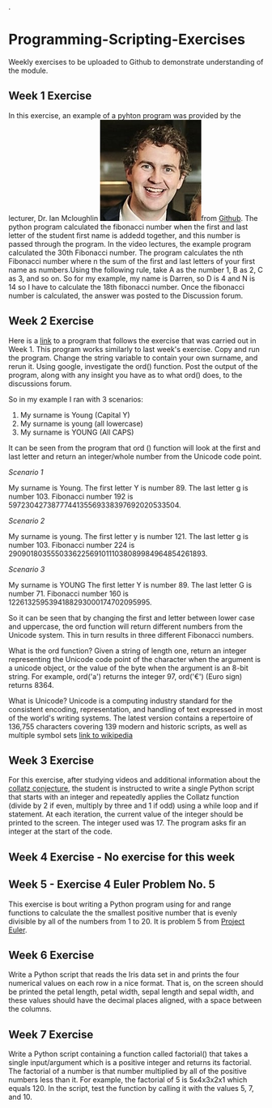 .
# Programming-Scripting-Exercises #

Weekly exercises to be uploaded to Github to demonstrate understanding of the module.

## Week 1 Exercise ##

In this exercise, an example of a pyhton program was provided by the lecturer, Dr. Ian Mcloughlin ![Dr Ian Mcloughlin](lecturer.jpg)from [Github](https://github.com/ianmcloughlin/python-fib/blob/master/fib.py).
The python program calculated the fibonacci number when the first and last letter of the student first name is addedd together, and this number is passed through the program.  In the video lectures, the example program calculated the 30th Fibonacci number. The program  calculates the nth Fibonacci number where n the sum of the first and last letters of your first name as numbers.Using the following rule, take A as the number 1, B as 2, C as 3, and so on. So for my example, my name is Darren, so D is 4 and N is 14 so I have to calculate the 18th fibonacci number. Once the fibonacci number is calculated, the answer was posted to the Discussion forum.  

## Week 2 Exercise ##


Here is a [link](https://github.com/ianmcloughlin/python-fib/blob/master/fibname.py) to a program that follows the exercise that was carried out in Week 1. This program works similarly to last week's exercise. Copy and run the program. Change the string variable to contain your own surname, and rerun it. Using google, investigate the ord() function.  Post the output of the program, along with any insight you have as to what ord() does, to the discussions forum.

So in my example I ran with 3 scenarios:
1.    My surname is Young (Capital Y)
2.    My surname is young (all lowercase) 
3.    My surname is YOUNG (All CAPS)

It can be seen from the program that ord () function will look at the first and last letter and return an integer/whole number from the Unicode code point.

*Scenario 1*

My surname is Young.
The first letter Y is number 89.
The last letter g is number 103.
Fibonacci number 192 is 5972304273877744135569338397692020533504.

*Scenario 2*

My surname is young.
The first letter y is number 121.
The last letter g is number 103.
Fibonacci number 224 is 29090180355503362256910111038089984964854261893.

*Scenario 3*

My surname is YOUNG
The first letter Y is number 89.
The last letter G is number 71.
Fibonacci number 160 is 1226132595394188293000174702095995.

So it can be seen that by changing the first and letter between lower case and uppercase, the ord function will return different numbers from the Unicode system. This in turn results in three different Fibonacci numbers.

What is the ord function?
Given a string of length one, return an integer representing the Unicode code point of the character when the argument is a unicode object, or the value of the byte when the argument is an 8-bit string. For example, ord('a') returns the integer 97, ord('€') (Euro sign) returns 8364.

What is Unicode? 
Unicode is a computing industry standard for the consistent encoding, representation, and handling of text expressed in most of the world's writing systems. The latest version contains a repertoire of 136,755 characters covering 139 modern and historic scripts, as well as multiple symbol sets [link to wikipedia](https://en.wikipedia.org/wiki/Unicode)

## Week 3 Exercise ##

For this exercise, after studying videos and additional information about the [collatz conjecture](https://en.wikipedia.org/wiki/Collatz_conjecture), the student is instructed to write  a single Python script that starts with an integer and repeatedly applies the Collatz function (divide by 2 if even, multiply by three and 1 if odd) using a while loop and if statement. At each iteration, the current value of the integer should be printed to the screen. The integer used was 17. The program asks fir an integer at the start of the code.

## Week 4 Exercise - No exercise for this week ##

## Week 5 - Exercise 4 Euler Problem No. 5 ##

This exercise is bout writing a Python program using for and range functions to calculate the the smallest positive number that is evenly divisible by all of the numbers from 1 to 20.  It is problem 5 from [Project Euler](https://projecteuler.net/problem=5). 

## Week 6 Exercise ##

Write a Python script that reads the Iris data set in and prints the four numerical values on each row in a nice format. That is, on the screen should be printed the petal length, petal width, sepal length and sepal width, and these values should have the decimal places aligned, with a space between the columns.

## Week 7 Exercise ##

Write a Python script containing a function called factorial() that takes a single input/argument which is a positive integer and returns its factorial. The factorial of a number is that number multiplied by all of the positive numbers less than it. For example, the factorial of 5 is 5x4x3x2x1 which equals 120. In the script, test the function by calling it with the values 5, 7, and 10.
